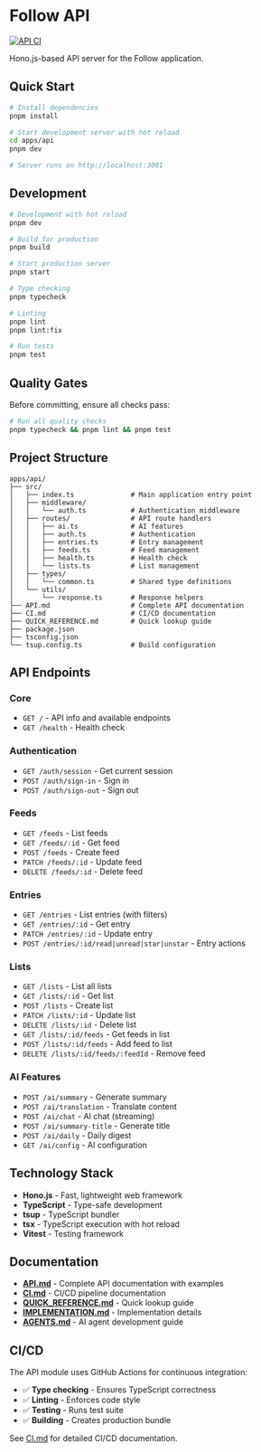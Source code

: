 # Follow API

[![API CI](https://github.com/Foreverjie/flash/workflows/API%20CI/badge.svg)](https://github.com/Foreverjie/flash/actions/workflows/api-ci.yml)

Hono.js-based API server for the Follow application.

## Quick Start

```bash
# Install dependencies
pnpm install

# Start development server with hot reload
cd apps/api
pnpm dev

# Server runs on http://localhost:3001
```

## Development

```bash
# Development with hot reload
pnpm dev

# Build for production
pnpm build

# Start production server
pnpm start

# Type checking
pnpm typecheck

# Linting
pnpm lint
pnpm lint:fix

# Run tests
pnpm test
```

## Quality Gates

Before committing, ensure all checks pass:

```bash
# Run all quality checks
pnpm typecheck && pnpm lint && pnpm test
```

## Project Structure

```
apps/api/
├── src/
│   ├── index.ts              # Main application entry point
│   ├── middleware/
│   │   └── auth.ts           # Authentication middleware
│   ├── routes/               # API route handlers
│   │   ├── ai.ts             # AI features
│   │   ├── auth.ts           # Authentication
│   │   ├── entries.ts        # Entry management
│   │   ├── feeds.ts          # Feed management
│   │   ├── health.ts         # Health check
│   │   └── lists.ts          # List management
│   ├── types/
│   │   └── common.ts         # Shared type definitions
│   └── utils/
│       └── response.ts       # Response helpers
├── API.md                    # Complete API documentation
├── CI.md                     # CI/CD documentation
├── QUICK_REFERENCE.md        # Quick lookup guide
├── package.json
├── tsconfig.json
└── tsup.config.ts            # Build configuration
```

## API Endpoints

### Core

- `GET /` - API info and available endpoints
- `GET /health` - Health check

### Authentication

- `GET /auth/session` - Get current session
- `POST /auth/sign-in` - Sign in
- `POST /auth/sign-out` - Sign out

### Feeds

- `GET /feeds` - List feeds
- `GET /feeds/:id` - Get feed
- `POST /feeds` - Create feed
- `PATCH /feeds/:id` - Update feed
- `DELETE /feeds/:id` - Delete feed

### Entries

- `GET /entries` - List entries (with filters)
- `GET /entries/:id` - Get entry
- `PATCH /entries/:id` - Update entry
- `POST /entries/:id/read|unread|star|unstar` - Entry actions

### Lists

- `GET /lists` - List all lists
- `GET /lists/:id` - Get list
- `POST /lists` - Create list
- `PATCH /lists/:id` - Update list
- `DELETE /lists/:id` - Delete list
- `GET /lists/:id/feeds` - Get feeds in list
- `POST /lists/:id/feeds` - Add feed to list
- `DELETE /lists/:id/feeds/:feedId` - Remove feed

### AI Features

- `POST /ai/summary` - Generate summary
- `POST /ai/translation` - Translate content
- `POST /ai/chat` - AI chat (streaming)
- `POST /ai/summary-title` - Generate title
- `POST /ai/daily` - Daily digest
- `GET /ai/config` - AI configuration

## Technology Stack

- **Hono.js** - Fast, lightweight web framework
- **TypeScript** - Type-safe development
- **tsup** - TypeScript bundler
- **tsx** - TypeScript execution with hot reload
- **Vitest** - Testing framework

## Documentation

- **[API.md](./API.md)** - Complete API documentation with examples
- **[CI.md](./CI.md)** - CI/CD pipeline documentation
- **[QUICK_REFERENCE.md](./QUICK_REFERENCE.md)** - Quick lookup guide
- **[IMPLEMENTATION.md](./IMPLEMENTATION.md)** - Implementation details
- **[AGENTS.md](./AGENTS.md)** - AI agent development guide

## CI/CD

The API module uses GitHub Actions for continuous integration:

- ✅ **Type checking** - Ensures TypeScript correctness
- ✅ **Linting** - Enforces code style
- ✅ **Testing** - Runs test suite
- ✅ **Building** - Creates production bundle

See [CI.md](./CI.md) for detailed CI/CD documentation.
